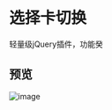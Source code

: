 # 选择卡切换
轻量级jQuery插件，功能癸
## 预览
![image](https://raw.github.com/shifawe/tabs/blob/master/img.png?raw=true)
